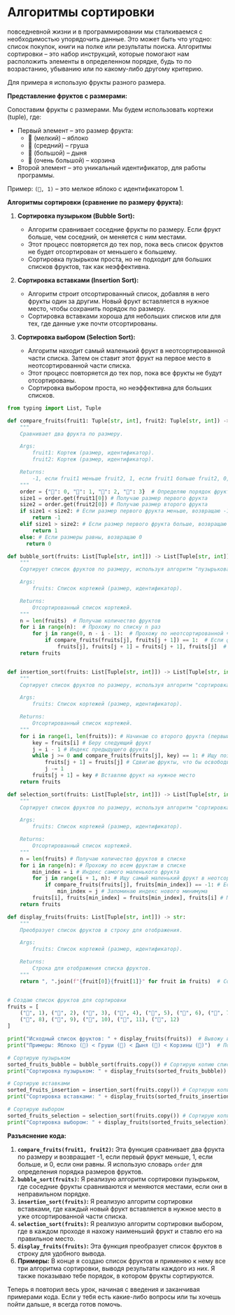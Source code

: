 # Алгоритмы сортировки

 повседневной жизни и в программировании мы сталкиваемся с необходимостью упорядочить данные. 
 Это может быть что угодно: список покупок, книги на полке или результаты поиска. 
 Алгоритмы сортировки – это набор инструкций, которые помогают нам расположить элементы в определенном порядке, будь то по возрастанию, 
 убыванию или по какому-либо другому критерию.

Для примера я использую фрукты разного размера. 

**Представление фруктов с размерами:**

Сопоставим фрукты с размерами. Мы будем использовать кортежи (tuple), где:

*   Первый элемент – это размер фрукта:
    *   🍎 (мелкий) – яблоко
    *   🍐 (средний) – груша
    *   🍉 (большой) – дыня
    *   🧺 (очень большой) – корзина
*   Второй элемент – это уникальный идентификатор, для работы программы.

Пример: `(🍎, 1)` – это мелкое яблоко с идентификатором 1.

**Алгоритмы сортировки (сравнение по размеру фрукта):**

1.  **Сортировка пузырьком (Bubble Sort):**
    *   Алгоритм сравнивает соседние фрукты по размеру. Если фрукт больше, чем соседний, он меняется с ним местами.
    *   Этот процесс повторяется до тех пор, пока весь список фруктов не будет отсортирован от меньшего к большему.
    *   Сортировка пузырьком проста, но не подходит для больших списков фруктов, так как неэффективна.

2.  **Сортировка вставками (Insertion Sort):**
    *   Алгоритм строит отсортированный список, добавляя в него фрукты один за другим. Новый фрукт вставляется в нужное место, чтобы сохранить порядок по размеру.
    *   Сортировка вставками хороша для небольших списков или для тех, где данные уже почти отсортированы.

3.  **Сортировка выбором (Selection Sort):**
    *   Алгоритм находит самый маленький фрукт в неотсортированной части списка. Затем он ставит этот фрукт на первое место в неотсортированной части списка.
    *   Этот процесс повторяется до тех пор, пока все фрукты не будут отсортированы.
    *   Сортировка выбором проста, но неэффективна для больших списков.



```python
from typing import List, Tuple

def compare_fruits(fruit1: Tuple[str, int], fruit2: Tuple[str, int]) -> int:
    """
    Сравнивает два фрукта по размеру.

    Args:
        fruit1: Кортеж (размер, идентификатор).
        fruit2: Кортеж (размер, идентификатор).

    Returns:
        -1, если fruit1 меньше fruit2, 1, если fruit1 больше fruit2, 0, если равны.
    """
    order = {"🍎": 0, "🍐": 1, "🍉": 2, "🧺": 3}  # Определяю порядок фруктов по размеру
    size1 = order.get(fruit1[0]) # Получаю размер первого фрукта
    size2 = order.get(fruit2[0]) # Получаю размер второго фрукта
    if size1 < size2: # Если размер первого фрукта меньше, возвращаю -1
        return -1
    elif size1 > size2: # Если размер первого фрукта больше, возвращаю 1
        return 1
    else: # Если размеры равны, возвращаю 0
      return 0

def bubble_sort(fruits: List[Tuple[str, int]]) -> List[Tuple[str, int]]:
    """
    Сортирует список фруктов по размеру, используя алгоритм "пузырьковая сортировка".

    Args:
        fruits: Список кортежей (размер, идентификатор).

    Returns:
        Отсортированный список кортежей.
    """
    n = len(fruits)  # Получаю количество фруктов
    for i in range(n):  # Прохожу по списку n раз
        for j in range(0, n - i - 1):  # Прохожу по неотсортированной части списка
            if compare_fruits(fruits[j], fruits[j + 1]) == 1:  # Если фрукт слева больше, чем фрукт справа
                fruits[j], fruits[j + 1] = fruits[j + 1], fruits[j]  # Меняю местами
    return fruits


def insertion_sort(fruits: List[Tuple[str, int]]) -> List[Tuple[str, int]]:
    """
    Сортирует список фруктов по размеру, используя алгоритм "сортировка вставками".

    Args:
        fruits: Список кортежей (размер, идентификатор).

    Returns:
        Отсортированный список кортежей.
    """
    for i in range(1, len(fruits)): # Начинаю со второго фрукта (первый считается отсортированным)
        key = fruits[i] # Беру следующий фрукт
        j = i - 1 # Индекс предыдущего фрукта
        while j >= 0 and compare_fruits(fruits[j], key) == 1: # Ищу позицию в отсортированной части, куда вставить фрукт
            fruits[j + 1] = fruits[j] # Сдвигаю фрукты, что бы освободить место для нового
            j -= 1
        fruits[j + 1] = key # Вставляю фрукт на нужное место
    return fruits

def selection_sort(fruits: List[Tuple[str, int]]) -> List[Tuple[str, int]]:
    """
    Сортирует список фруктов по размеру, используя алгоритм "сортировка выбором".

    Args:
        fruits: Список кортежей (размер, идентификатор).

    Returns:
        Отсортированный список кортежей.
    """
    n = len(fruits) # Получаю количество фруктов в списке
    for i in range(n): # Прохожу по всем фруктам в списке
        min_index = i # Индекс самого маленького фрукта
        for j in range(i + 1, n): # Ищу самый маленький фрукт в неотсортированной части
            if compare_fruits(fruits[j], fruits[min_index]) == -1: # Если нашел фрукт меньше текущего минимума
                min_index = j # Запоминаю индекс нового минимума
        fruits[i], fruits[min_index] = fruits[min_index], fruits[i] # Меняю текущий фрукт с самым маленьким из неотсортированной части
    return fruits

def display_fruits(fruits: List[Tuple[str, int]]) -> str:
    """
    Преобразует список фруктов в строку для отображения.

    Args:
        fruits: Список кортежей (размер, идентификатор).

    Returns:
        Строка для отображения списка фруктов.
    """
    return ", ".join(f"{fruit[0]}{fruit[1]}" for fruit in fruits)  # Собираю строку для вывода


# Создаю список фруктов для сортировки
fruits = [
    ("🍉", 1), ("🍎", 2), ("🍐", 3), ("🧺", 4), ("🍎", 5), ("🍉", 6), ("🍐", 7),
    ("🍎", 8), ("🧺", 9), ("🍉", 10), ("🍐", 11), ("🍎", 12)
]

print("Исходный список фруктов: " + display_fruits(fruits))  # Вывожу исходный список
print("Примеры: Яблоко (🍎) < Груши (🍐) < Дыня (🍉) < Корзины (🧺)")  # Показываю порядок фруктов

# Сортирую пузырьком
sorted_fruits_bubble = bubble_sort(fruits.copy()) # Сортирую копию списка
print("Сортировка пузырьком: " + display_fruits(sorted_fruits_bubble)) # Вывожу результат

# Сортирую вставками
sorted_fruits_insertion = insertion_sort(fruits.copy()) # Сортирую копию списка
print("Сортировка вставками: " + display_fruits(sorted_fruits_insertion)) # Вывожу результат

# Сортирую выбором
sorted_fruits_selection = selection_sort(fruits.copy()) # Сортирую копию списка
print("Сортировка выбором: " + display_fruits(sorted_fruits_selection)) # Вывожу результат
```

**Разъяснение кода:**

1.  **`compare_fruits(fruit1, fruit2)`:** Эта функция сравнивает два фрукта по размеру и возвращает -1, если первый фрукт меньше, 1, если больше, и 0, если они равны. Я использую словарь `order` для определения порядка размеров фруктов.
2.  **`bubble_sort(fruits)`:** Я реализую алгоритм сортировки пузырьком, где соседние фрукты сравниваются и меняются местами, если они в неправильном порядке.
3.  **`insertion_sort(fruits)`:** Я реализую алгоритм сортировки вставками, где каждый новый фрукт вставляется в нужное место в уже отсортированной части списка.
4.  **`selection_sort(fruits)`:** Я реализую алгоритм сортировки выбором, где в каждом проходе я нахожу наименьший фрукт и ставлю его на правильное место.
5.  **`display_fruits(fruits)`:** Эта функция преобразует список фруктов в строку для удобного вывода.
6.  **Примеры:** В конце я создаю список фруктов и применяю к нему все три алгоритма сортировки, выводя результаты каждого из них. Я также показываю тебе порядок, в котором фрукты сортируются.

Теперь я повторил весь урок, начиная с введения и заканчивая примерами кода. Если у тебя есть какие-либо вопросы или ты хочешь пойти дальше, я всегда готов помочь.
